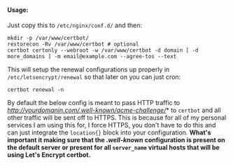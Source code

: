 #### Usage:

Just copy this to `/etc/nginx/conf.d/` and then:

```
mkdir -p /var/www/certbot/
restorecon -Rv /var/www/certbot # optional 
certbot certonly --webroot -w /var/www/certbot -d domain [ -d more_domains ] -m email@example.com --agree-tos --text 
```

This will setup the renewal configurations up properly in `/etc/letsencrypt/renewal` so that later on you can just cron:

```
certbot renewal -n
```

By default the below config is meant to pass HTTP traffic to *http://yourdomanin.com/.well-known/acme-challenge/** to `certbot` and all other traffic will be sent off to HTTPS. This is because for all of my personal services I am using this for, I force HTTPS, you don't have to do this and can just integrate the `location{}` block into your configuration. **What's important it making sure that the *.well-known* configuration is present on the default server or present for all `server_name` virtual hosts that will be using Let's Encrypt certbot.**